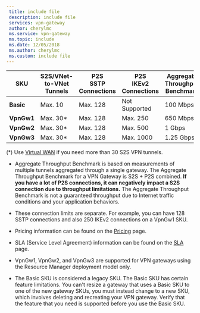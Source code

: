 ```yaml
---
 title: include file
 description: include file
 services: vpn-gateway
 author: cherylmc
 ms.service: vpn-gateway
 ms.topic: include
 ms.date: 12/05/2018
 ms.author: cherylmc
 ms.custom: include file
---
```


|**SKU**   | **S2S/VNet-to-VNet<br>Tunnels** | **P2S<br> SSTP Connections** | **P2S<br> IKEv2 Connections** | **Aggregate<br>Throughput Benchmark** | **BGP** |
|---       | ---        | ---       | ---            | ---       | --- |
|**Basic** | Max. 10    | Max. 128  | Not Supported  | 100 Mbps  | Not Supported|
|**VpnGw1**| Max. 30*   | Max. 128  | Max. 250       | 650 Mbps  | Supported |
|**VpnGw2**| Max. 30*   | Max. 128  | Max. 500       | 1 Gbps    | Supported |
|**VpnGw3**| Max. 30*   | Max. 128  | Max. 1000      | 1.25 Gbps | Supported |


(*) Use [Virtual WAN](../articles/virtual-wan/virtual-wan-about.md) if you need more than 30 S2S VPN tunnels.

* Aggregate Throughput Benchmark is based on measurements of multiple tunnels aggregated through a single gateway. The Aggregate Throughput Benchmark for a VPN Gateway is S2S + P2S combined. **If you have a lot of P2S connections, it can negatively impact a S2S connection due to throughput limitations.** The Aggregate Throughput Benchmark is not a guaranteed throughput due to Internet traffic conditions and your application behaviors.

* These connection limits are separate. For example, you can have 128 SSTP connections and also 250 IKEv2 connections on a VpnGw1 SKU.

* Pricing information can be found on the [Pricing](https://azure.microsoft.com/pricing/details/vpn-gateway) page.

* SLA (Service Level Agreement) information can be found on the [SLA](https://azure.microsoft.com/support/legal/sla/vpn-gateway/) page.

* VpnGw1, VpnGw2, and VpnGw3 are supported for VPN gateways using the Resource Manager deployment model only.

* The Basic SKU is considered a legacy SKU. The Basic SKU has certain feature limitations. You can't resize a gateway that uses a Basic SKU to one of the new gateway SKUs, you must instead change to a new SKU, which involves deleting and recreating your VPN gateway. Verify that the feature that you need is supported before you use the Basic SKU.
